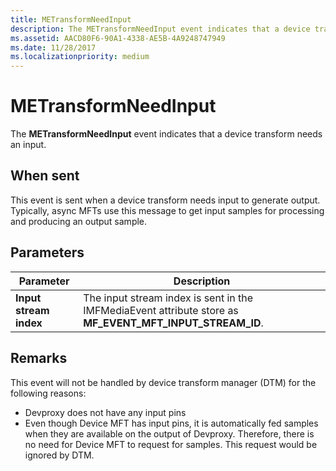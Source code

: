 ```yaml
---
title: METransformNeedInput
description: The METransformNeedInput event indicates that a device transform needs an input.
ms.assetid: AACD80F6-90A1-4338-AE5B-4A9248747949
ms.date: 11/28/2017
ms.localizationpriority: medium
---
```


# METransformNeedInput


The **METransformNeedInput** event indicates that a device transform needs an input.

## <span id="When_sent"></span><span id="when_sent"></span><span id="WHEN_SENT"></span>When sent


This event is sent when a device transform needs input to generate output. Typically, async MFTs use this message to get input samples for processing and producing an output sample.

## <span id="Parameters"></span><span id="parameters"></span><span id="PARAMETERS"></span>Parameters


| Parameter              | Description                                                                                                   |
|------------------------|---------------------------------------------------------------------------------------------------------------|
| **Input stream index** | The input stream index is sent in the IMFMediaEvent attribute store as **MF\_EVENT\_MFT\_INPUT\_STREAM\_ID**. |

 

## Remarks


This event will not be handled by device transform manager (DTM) for the following reasons:

-   Devproxy does not have any input pins
-   Even though Device MFT has input pins, it is automatically fed samples when they are available on the output of Devproxy. Therefore, there is no need for Device MFT to request for samples. This request would be ignored by DTM.

 

 





